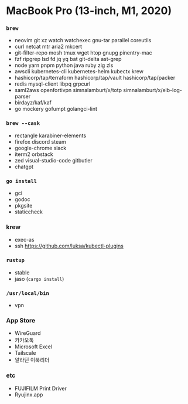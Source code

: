 MacBook Pro (13-inch, M1, 2020)
========

### `brew`
- neovim git xz watch watchexec gnu-tar parallel coreutils
- curl netcat mtr aria2 mkcert
- git-filter-repo mosh tmux wget htop gnupg pinentry-mac
- fzf ripgrep lsd fd jq yq bat git-delta ast-grep
- node yarn pnpm python java ruby zig zls
- awscli kubernetes-cli kubernetes-helm kubectx krew
- hashicorp/tap/terraform hashicorp/tap/vault hashicorp/tap/packer
- redis mysql-client libpq grpcurl
- saml2aws openfortivpn simnalamburt/x/totp simnalamburt/x/elb-log-parser
- birdayz/kaf/kaf
- go mockery gofumpt golangci-lint

### `brew --cask`
- rectangle karabiner-elements
- firefox discord steam
- google-chrome slack
- iterm2 orbstack
- zed visual-studio-code gitbutler
- chatgpt

### `go install`
- gci
- godoc
- pkgsite
- staticcheck

### krew
- exec-as
- ssh https://github.com/luksa/kubectl-plugins

### `rustup`
- stable
- jaso (`cargo install`)

### `/usr/local/bin`
- vpn

### App Store
- WireGuard
- 카카오톡
- Microsoft Excel
- Tailscale
- 알라딘 이북리더

### etc
- FUJIFILM Print Driver
- Ryujinx.app
